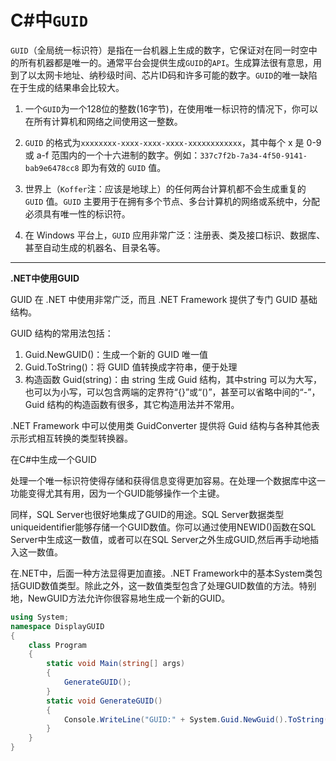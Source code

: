 # C#中`GUID`

`GUID`（全局统一标识符）是指在一台机器上生成的数字，它保证对在同一时空中的所有机器都是唯一的。通常平台会提供生成`GUID`的`API`。生成算法很有意思，用到了以太网卡地址、纳秒级时间、芯片ID码和许多可能的数字。`GUID`的唯一缺陷在于生成的结果串会比较大。

1. 一个`GUID`为一个128位的整数(16字节)，在使用唯一标识符的情况下，你可以在所有计算机和网络之间使用这一整数。

2. `GUID` 的格式为`xxxxxxxx-xxxx-xxxx-xxxx-xxxxxxxxxxxx`，其中每个 x 是 0-9 或 a-f 范围内的一个十六进制的数字。例如：`337c7f2b-7a34-4f50-9141-bab9e6478cc8` 即为有效的 `GUID` 值。

3. 世界上（`Koffer`注：应该是地球上）的任何两台计算机都不会生成重复的 `GUID` 值。`GUID` 主要用于在拥有多个节点、多台计算机的网络或系统中，分配必须具有唯一性的标识符。

4. 在 Windows 平台上，`GUID` 应用非常广泛：注册表、类及接口标识、数据库、甚至自动生成的机器名、目录名等。

****

**.NET中使用GUID**

GUID 在 .NET 中使用非常广泛，而且 .NET Framework 提供了专门 GUID 基础结构。

GUID 结构的常用法包括：

1. Guid.NewGUID()：生成一个新的 GUID 唯一值
2. Guid.ToString()：将 GUID 值转换成字符串，便于处理
3. 构造函数 Guid(string)：由 string 生成 Guid 结构，其中string 可以为大写，也可以为小写，可以包含两端的定界符“{}”或“()”，甚至可以省略中间的“-”，Guid 结构的构造函数有很多，其它构造用法并不常用。

.NET Framework 中可以使用类 GuidConverter 提供将 Guid 结构与各种其他表示形式相互转换的类型转换器。

在C#中生成一个GUID

处理一个唯一标识符使得存储和获得信息变得更加容易。在处理一个数据库中这一功能变得尤其有用，因为一个GUID能够操作一个主键。

同样，SQL Server也很好地集成了GUID的用途。SQL Server数据类型uniqueidentifier能够存储一个GUID数值。你可以通过使用NEWID()函数在SQL Server中生成这一数值，或者可以在SQL Server之外生成GUID,然后再手动地插入这一数值。

在.NET中，后面一种方法显得更加直接。.NET Framework中的基本System类包括GUID数值类型。除此之外，这一数值类型包含了处理GUID数值的方法。特别地，NewGUID方法允许你很容易地生成一个新的GUID。

```c#
using System; 
namespace DisplayGUID
{
    class Program
    {
        static void Main(string[] args)
        {
            GenerateGUID();
        }
        static void GenerateGUID()
        {
            Console.WriteLine("GUID:" + System.Guid.NewGuid().ToString());
        }
    }
}
```

